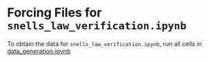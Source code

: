 # Forcing Files for `snells_law_verification.ipynb`
To obtain the data for `snells_law_verification.ipynb`, run all cells in [data_generation.ipynb](../data_generation.ipynb)